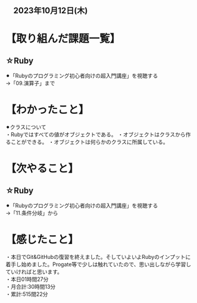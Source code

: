 ## 　2023年10月12日(木)
# 【取り組んだ課題一覧】
## ☆Ruby
⚫︎「Rubyのプログラミング初心者向けの超入門講座」を視聴する<br>
→「09.演算子」まで<br>
# 【わかったこと】
⚫︎クラスについて<br>
・Rubyではすべての値がオブジェクトである。
・オブジェクトはクラスから作ることができる。
・オブジェクトは何らかのクラスに所属している。
# 【次やること】
## ☆Ruby
⚫︎「Rubyのプログラミング初心者向けの超入門講座」を視聴する<br>
→「11.条件分岐」から<br>
# 【感じたこと】
・本日でGit&GitHubの復習を終えました。そしていよいよRubyのインプットに着手し始めました。Progate等で少しは触れていたので、思い出しながら学習していければと思います。<br>
・本日01時間27分<br>
・月合計:30時間13分<br>
・累計:515間22分<br>

